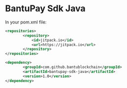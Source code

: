 # BantuPay Sdk Java

In your pom.xml file:

```xml
<repositories>
		<repository>
		    <id>jitpack.io</id>
		    <url>https://jitpack.io</url>
		</repository>
</repositories>

<dependency>
	    <groupId>com.github.bantublockchain</groupId>
	    <artifactId>bantupay-sdk-java</artifactId>
	    <version>1.0</version>
</dependency>
```